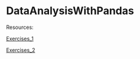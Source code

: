 # DataAnalysisWithPandas

Resources:

[Exercises_1](https://www.geeksforgeeks.org/pandas-practice-excercises-questions-and-solutions/)

[Exercises_2](https://www.w3schools.com/python/pandas/pandas_exercises.asp)

